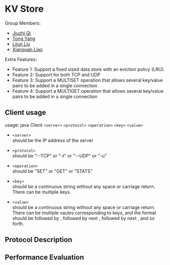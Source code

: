 # KV Store

Group Members:  
 - [Jiuzhi Qi](mailto:qijiuzhi@gwu.edu)  
 - [Tong Yang](mailto:yangtong@gwu.edu)
 - [Lijun Liu](mailto:lijun@gwu.edu)
 - [Xianquan Liao](mailto:xianquanliao@gwu.edu)

Extra Features:
 - Feature 1: Support a fixed sized data store with an eviction policy (LRU).
 - Feature 2: Support for both TCP and UDP 
 - Feature 3: Support a MULTISET operation that allows several key/value pairs to be added in a single connection  
 - Feature 4: Support a MULTIGET operation that allows several key/value pairs to be added in a single connection
 ## Client usage  
 usage: java Client `<server>` `<protocol>` `<operation>` `<key>` `<value>`  

 - `<server>`  
 should be the IP address of the server  

 - `<protocol>`  
 should be "--TCP" or "-t" or "--UDP" or "-u"  

 - `<operation>`  
 should be "SET" or "GET" or "STATS"  

 - `<key>`  
 should be a continuous string without any space or carriage return. There can be multiple keys.  

 - `<value>`  
 should be a continuous string without any space or carriage return. There can be multiple vaules corresponding to keys, and the format should be <key> followed by <value>, followed by next <key>, followed by next <value>, and so forth.  

 ## Protocol Description

 ## Performance Evaluation
